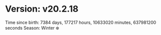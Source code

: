 # Version: v20.2.18
Time since birth: 7384 days, 177217 hours, 10633020 minutes, 637981200 seconds
Season: Winter ❄️
